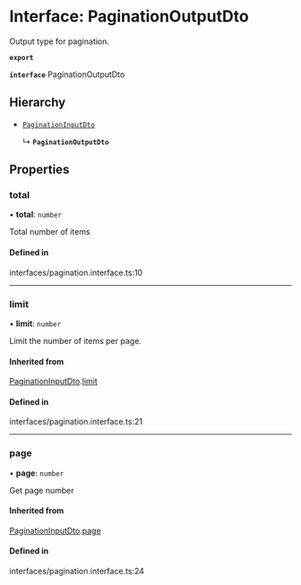 # Interface: PaginationOutputDto

Output type for pagination.

**`export`**

**`interface`** PaginationOutputDto

## Hierarchy

- [`PaginationInputDto`](PaginationInputDto.md)

  ↳ **`PaginationOutputDto`**

## Properties

### total

• **total**: `number`

Total number of items

#### Defined in

interfaces/pagination.interface.ts:10

---

### limit

• **limit**: `number`

Limit the number of items per page.

#### Inherited from

[PaginationInputDto](PaginationInputDto.md).[limit](PaginationInputDto.md#limit)

#### Defined in

interfaces/pagination.interface.ts:21

---

### page

• **page**: `number`

Get page number

#### Inherited from

[PaginationInputDto](PaginationInputDto.md).[page](PaginationInputDto.md#page)

#### Defined in

interfaces/pagination.interface.ts:24

